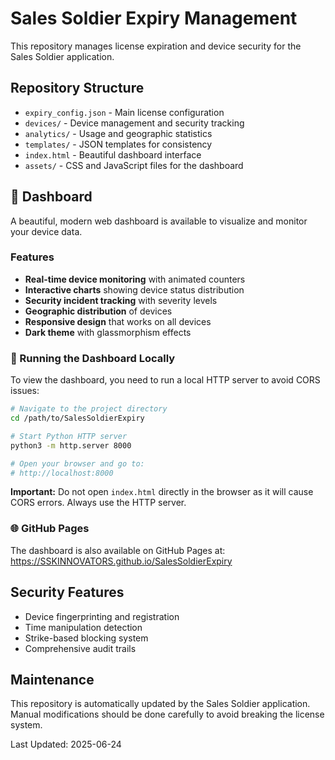 # Sales Soldier Expiry Management

This repository manages license expiration and device security for the Sales Soldier application.

## Repository Structure

- `expiry_config.json` - Main license configuration
- `devices/` - Device management and security tracking
- `analytics/` - Usage and geographic statistics
- `templates/` - JSON templates for consistency
- `index.html` - Beautiful dashboard interface
- `assets/` - CSS and JavaScript files for the dashboard

## 🎨 Dashboard

A beautiful, modern web dashboard is available to visualize and monitor your device data.

### Features
- **Real-time device monitoring** with animated counters
- **Interactive charts** showing device status distribution
- **Security incident tracking** with severity levels
- **Geographic distribution** of devices
- **Responsive design** that works on all devices
- **Dark theme** with glassmorphism effects

### 🚀 Running the Dashboard Locally

To view the dashboard, you need to run a local HTTP server to avoid CORS issues:

```bash
# Navigate to the project directory
cd /path/to/SalesSoldierExpiry

# Start Python HTTP server
python3 -m http.server 8000

# Open your browser and go to:
# http://localhost:8000
```

**Important:** Do not open `index.html` directly in the browser as it will cause CORS errors. Always use the HTTP server.

### 🌐 GitHub Pages

The dashboard is also available on GitHub Pages at:
https://SSKINNOVATORS.github.io/SalesSoldierExpiry

## Security Features

- Device fingerprinting and registration
- Time manipulation detection
- Strike-based blocking system
- Comprehensive audit trails

## Maintenance

This repository is automatically updated by the Sales Soldier application. Manual modifications should be done carefully to avoid breaking the license system.

Last Updated: 2025-06-24
